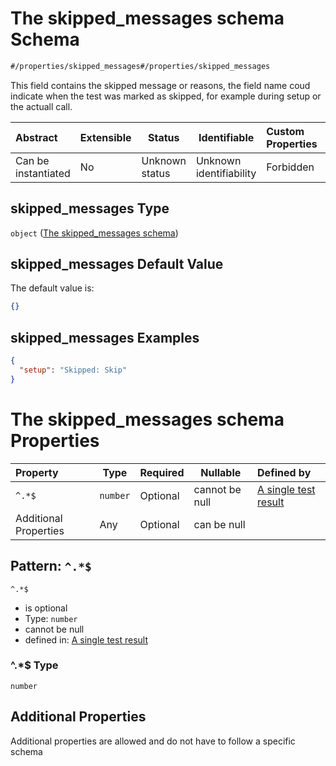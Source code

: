 # The skipped_messages schema Schema

```txt
#/properties/skipped_messages#/properties/skipped_messages
```

This field contains the skipped message or reasons, the field name coud indicate when the test was marked as skipped, for example during setup or the actuall call.


| Abstract            | Extensible | Status         | Identifiable            | Custom Properties | Additional Properties | Access Restrictions | Defined In                                                                                      |
| :------------------ | ---------- | -------------- | ----------------------- | :---------------- | --------------------- | ------------------- | ----------------------------------------------------------------------------------------------- |
| Can be instantiated | No         | Unknown status | Unknown identifiability | Forbidden         | Allowed               | none                | [test_result.schema.json\*](../../../spec/0.0.1/test_result.schema.json "open original schema") |

## skipped_messages Type

`object` ([The skipped_messages schema](test_result-properties-the-skipped_messages-schema.md))

## skipped_messages Default Value

The default value is:

```json
{}
```

## skipped_messages Examples

```json
{
  "setup": "Skipped: Skip"
}
```

# The skipped_messages schema Properties

| Property              | Type     | Required | Nullable       | Defined by                                                                                                                                                                             |
| :-------------------- | -------- | -------- | -------------- | :------------------------------------------------------------------------------------------------------------------------------------------------------------------------------------- |
| `^.*$`                | `number` | Optional | cannot be null | [A single test result](test_result-properties-the-skipped_messages-schema-patternproperties-.md "\#/properties/skipped_messages#/properties/skipped_messages/patternProperties/^.\*$") |
| Additional Properties | Any      | Optional | can be null    |                                                                                                                                                                                        |

## Pattern: `^.*$`




`^.*$`

-   is optional
-   Type: `number`
-   cannot be null
-   defined in: [A single test result](test_result-properties-the-skipped_messages-schema-patternproperties-.md "\#/properties/skipped_messages#/properties/skipped_messages/patternProperties/^.\*$")

### ^.\*$ Type

`number`

## Additional Properties

Additional properties are allowed and do not have to follow a specific schema
